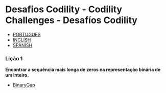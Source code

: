 # Desafios Codility - Codility Challenges - Desafíos Codility

- [PORTUGUES](https://github.com/AguiarVicente/Codility/blob/main/Portugues.md)
- [INGLISH](https://github.com/AguiarVicente/Codility/blob/main/Ingles.md)
- [SPANISH](https://github.com/AguiarVicente/Codility/blob/main/Espanhol.md)

### Lição 1
__Encontrar a sequência mais longa de zeros na representação binária de um inteiro.__

- [BinaryGap](https://github.com/AguiarVicente/Codility/blob/main/BinaryGap.js)
